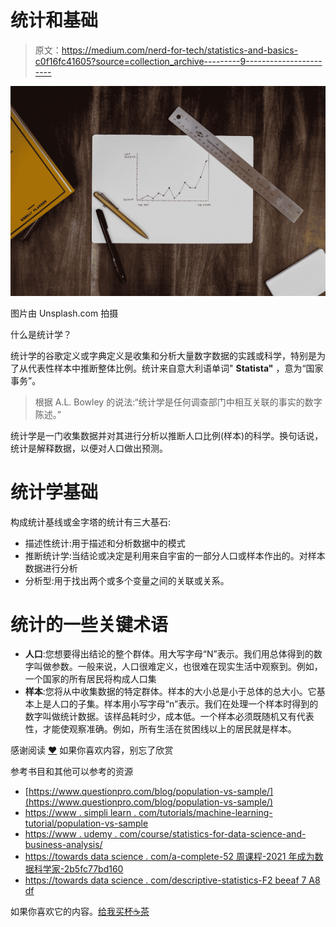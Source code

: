 # 统计和基础

> 原文：<https://medium.com/nerd-for-tech/statistics-and-basics-c0f16fc41605?source=collection_archive---------9----------------------->

![](img/6cf40e1bf7659afc21fa6401d4559a54.png)

图片由 Unsplash.com 拍摄

什么是统计学？

统计学的谷歌定义或字典定义是收集和分析大量数字数据的实践或科学，特别是为了从代表性样本中推断整体比例。统计来自意大利语单词" **Statista"** ，意为“国家事务”。

> 根据 A.L. Bowley 的说法:“统计学是任何调查部门中相互关联的事实的数字陈述。”

统计学是一门收集数据并对其进行分析以推断人口比例(样本)的科学。换句话说，统计是解释数据，以便对人口做出预测。

# 统计学基础

构成统计基线或金字塔的统计有三大基石:

*   描述性统计:用于描述和分析数据中的模式
*   推断统计学:当结论或决定是利用来自宇宙的一部分人口或样本作出的。对样本数据进行分析
*   分析型:用于找出两个或多个变量之间的关联或关系。

# 统计的一些关键术语

*   **人口**:您想要得出结论的整个群体。用大写字母“N”表示。我们用总体得到的数字叫做参数。一般来说，人口很难定义，也很难在现实生活中观察到。例如，一个国家的所有居民将构成人口集
*   **样本**:您将从中收集数据的特定群体。样本的大小总是小于总体的总大小。它基本上是人口的子集。样本用小写字母“n”表示。我们在处理一个样本时得到的数字叫做统计数据。该样品耗时少，成本低。一个样本必须既随机又有代表性，才能使观察准确。例如，所有生活在贫困线以上的居民就是样本。

感谢阅读 [❤️](https://emojipedia.org/red-heart/) 如果你喜欢内容，别忘了欣赏

参考书目和其他可以参考的资源

*   [https://www.questionpro.com/blog/population-vs-sample/](https://www.questionpro.com/blog/population-vs-sample/)
*   [https://www . simpli learn . com/tutorials/machine-learning-tutorial/population-vs-sample](https://www.simplilearn.com/tutorials/machine-learning-tutorial/population-vs-sample)
*   [https://www . udemy . com/course/statistics-for-data-science-and-business-analysis/](https://www.udemy.com/course/statistics-for-data-science-and-business-analysis/)
*   [https://towards data science . com/a-complete-52 周课程-2021 年成为数据科学家-2b5fc77bd160](https://towardsdatascience.com/a-complete-52-week-curriculum-to-become-a-data-scientist-in-2021-2b5fc77bd160)
*   [https://towards data science . com/descriptive-statistics-F2 beeaf 7 A8 df](https://towardsdatascience.com/descriptive-statistics-f2beeaf7a8df)

如果你喜欢它的内容。[给我买杯☕茶](https://rzp.io/l/7HZcglEiF)